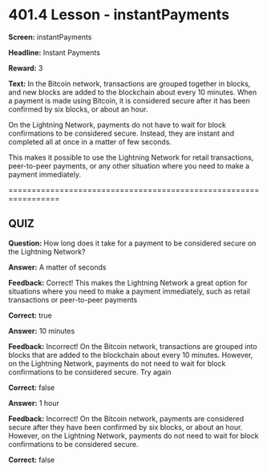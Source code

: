 # 401.4 Lesson - instantPayments

**Screen:** instantPayments

**Headline:** Instant Payments

**Reward:** 3

**Text:** In the Bitcoin network, transactions are grouped together in blocks, and new blocks are added to the blockchain about every 10 minutes. When a payment is made using Bitcoin, it is considered secure after it has been confirmed by six blocks, or about an hour.

On the Lightning Network, payments do not have to wait for block confirmations to be considered secure. Instead, they are instant and completed all at once in a matter of few seconds.

This makes it possible to use the Lightning Network for retail transactions, peer-to-peer payments, or any other situation where you need to make a payment immediately.

\=================================================================

## QUIZ

**Question:** How long does it take for a payment to be considered secure on the Lightning Network?

**Answer:** A matter of seconds

**Feedback:** Correct! This makes the Lightning Network a great option for situations where you need to make a payment immediately, such as retail transactions or peer-to-peer payments

**Correct:** true

**Answer:** 10 minutes

**Feedback:** Incorrect! On the Bitcoin network, transactions are grouped into blocks that are added to the blockchain about every 10 minutes. However, on the Lightning Network, payments do not need to wait for block confirmations to be considered secure. Try again

**Correct:** false

**Answer:** 1 hour

**Feedback:** Incorrect! On the Bitcoin network, payments are considered secure after they have been confirmed by six blocks, or about an hour. However, on the Lightning Network, payments do not need to wait for block confirmations to be considered secure.

**Correct:** false

<figure><img src="../.gitbook/assets/401-04.png" alt=""><figcaption></figcaption></figure>
